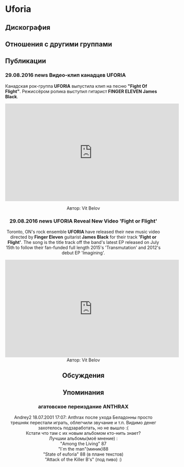 # Uforia



## Дискография


## Отношения с другими группами


## Публикации

### 29.08.2016 news Видео-клип канадцев UFORIA

<p>Канадская рок-группа<strong> UFORIA</strong> выпустила клип на песню <strong>"Fight Of Flight"</strong>. Режиссёром ролика выступил гитарист<strong> FINGER ELEVEN James Black</strong>. </p><p><center><iframe width="560" height="315" src="https://www.youtube.com/embed/gTPdWn8-XQg" frameborder="0" allowfullscreen></iframe></p>
Автор: Vit Belov

### 29.08.2016 news UFORIA Reveal New Video &#39;Fight or Flight&#39;

<p>Toronto, ON's rock ensemble <strong>UFORIA </strong>have released their new music video directed by<strong> Finger Eleven</strong> guitarist<strong> James Black</strong> for their track <strong>'Fight or Flight'</strong>. The song is the title track off the band's latest EP released on July 15th to follow their fan-funded full length 2015's 'Transmutation' and 2012's debut EP 'Imagining'.</p><p><center><iframe width="560" height="315" src="https://www.youtube.com/embed/gTPdWn8-XQg" frameborder="0" allowfullscreen></iframe>
Автор: Vit Belov


## Обсуждения


## Упоминания

### агатовское переиздание ANTHRAX

Andrey2 18.07.2001 17:07:
Anthrax после ухода Беладонны просто трешняк перестали играть, облегчили звучание и т.п. Видимо денег захотелось подзаработать, но не вышло :(<BR>Кстати что там с их новым альбомом кто-нить знает?<BR>Лучшии альбомы(моё мнение) :<BR>"Among the Living" 87<BR>"I`m the man"(миник)88<BR>"State of euforia" 88 (в плане текстов)<BR>"Attack of the Killer B's" (под пиво) :)<BR>

